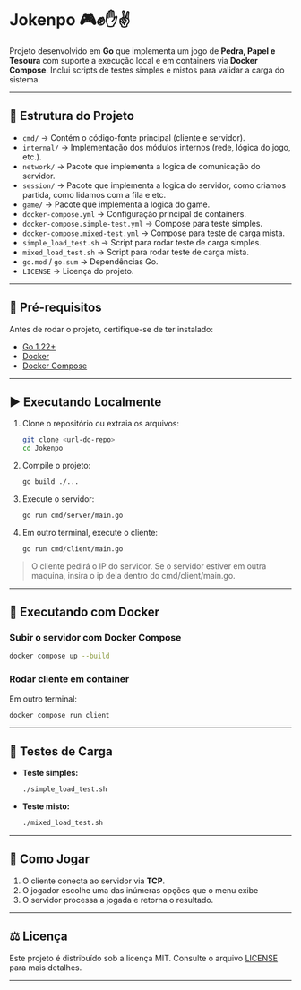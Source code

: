 # Jokenpo 🎮✊✋✌️

Projeto desenvolvido em **Go** que implementa um jogo de **Pedra, Papel e Tesoura** com suporte a execução local e em containers via **Docker Compose**.
Inclui scripts de testes simples e mistos para validar a carga do sistema.

---

## 📂 Estrutura do Projeto

* `cmd/` → Contém o código-fonte principal (cliente e servidor).
* `internal/` → Implementação dos módulos internos (rede, lógica do jogo, etc.).
* `network/` → Pacote que implementa a logica de comunicação do servidor.
* `session/` → Pacote que implementa a logica do servidor, como criamos partida, como lidamos com a fila e etc.
* `game/` → Pacote que implementa a logica do game.
* `docker-compose.yml` → Configuração principal de containers.
* `docker-compose.simple-test.yml` → Compose para teste simples.
* `docker-compose.mixed-test.yml` → Compose para teste de carga mista.
* `simple_load_test.sh` → Script para rodar teste de carga simples.
* `mixed_load_test.sh` → Script para rodar teste de carga mista.
* `go.mod` / `go.sum` → Dependências Go.
* `LICENSE` → Licença do projeto.

---

## 🚀 Pré-requisitos

Antes de rodar o projeto, certifique-se de ter instalado:

* [Go 1.22+](https://go.dev/dl/)
* [Docker](https://docs.docker.com/get-docker/)
* [Docker Compose](https://docs.docker.com/compose/)

---

## ▶️ Executando Localmente

1. Clone o repositório ou extraia os arquivos:

   ```bash
   git clone <url-do-repo>
   cd Jokenpo
   ```

2. Compile o projeto:

   ```bash
   go build ./...
   ```

3. Execute o servidor:

   ```bash
   go run cmd/server/main.go
   ```

4. Em outro terminal, execute o cliente:

   ```bash
   go run cmd/client/main.go
   ```

> O cliente pedirá o IP do servidor. Se o servidor estiver em outra maquina, insira o ip dela dentro do cmd/client/main.go.

---

## 🐳 Executando com Docker

### Subir o servidor com Docker Compose

```bash
docker compose up --build
```

### Rodar cliente em container

Em outro terminal:

```bash
docker compose run client
```

---

## 🧪 Testes de Carga

* **Teste simples:**

  ```bash
  ./simple_load_test.sh
  ```

* **Teste misto:**

  ```bash
  ./mixed_load_test.sh
  ```

---

## 📖 Como Jogar

1. O cliente conecta ao servidor via **TCP**.
2. O jogador escolhe uma das inúmeras opções que o menu exibe
3. O servidor processa a jogada e retorna o resultado.

---

## ⚖️ Licença

Este projeto é distribuído sob a licença MIT. Consulte o arquivo [LICENSE](LICENSE) para mais detalhes.

---


